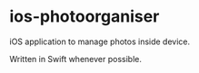 # ios-photoorganiser

iOS application to manage photos inside device.

Written in Swift whenever possible.
